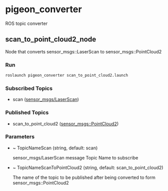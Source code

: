 # pigeon_converter

ROS topic converter

## scan_to_point_cloud2_node

Node that converts sensor_msgs::LaserScan to sensor_msgs::PointCloud2

### Run

```bash
roslaunch pigeon_converter scan_to_point_cloud2.launch
```

### Subscribed Topics

- scan ([sensor_msgs/LaserScan](http://docs.ros.org/en/noetic/api/sensor_msgs/html/msg/LaserScan.html))


### Published Topics

- scan_to_point_cloud2 ([sensor_msgs::PointCloud2](http://docs.ros.org/en/noetic/api/sensor_msgs/html/msg/PointCloud2.html))


### Parameters

- ~ TopicNameScan (string, default: scan)

  sensor_msgs/LaserScan message Topic Name to subscribe
  
- ~ TopicNameScanToPointCloud2 (string, default: scan_to_point_cloud2)

  The name of the topic to be published after being converted to form sensor_msgs::PointCloud2

  
  

